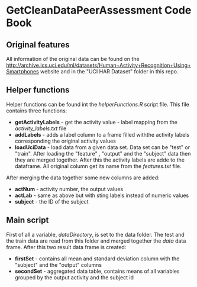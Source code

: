 GetCleanDataPeerAssessment Code Book
====================================

Original features
-----------------
All information of the original data can be found on the http://archive.ics.uci.edu/ml/datasets/Human+Activity+Recognition+Using+Smartphones website and in the "UCI HAR Dataset" folder in this repo.

Helper functions
----------------
Helper functions can be found int the *helperFunctions.R* script file. This file contains three functions:
* **getActivityLabels** - get the activity value - label mapping from the *activity_labels.txt* file
* **addLabels** - adds a label column to a frame filled withthe activity labels corresponding the original activity values
* **loadUciData** - load data from a given data set. Data set can be "test" or "train". After loading the "feature" , "output" and the "subject" data then they are merged together. After this the activity labels are adde to the dataframe. All original column get its name from the *features.txt* file.

After merging the data together some new columns are added:
* **actNum** - activity number, the output values
* **actLab** - same as above but with sting labels instead of numeric values
* **subject** - the ID of the subject
 
Main script
-----------
First of all a variable, *dataDirectory*, is set to the data folder. The test and the train data are read from this folder and merged together the *data* data frame. After this two result data frame is created:
* **firstSet** - contains all mean and standard deviation column with the "subject" and the "output" columns
* **secondSet** - aggregated data table, contains means of all variables grouped by the output activity and the subject id

